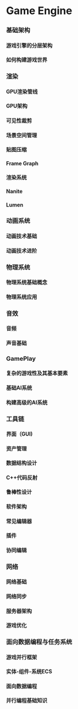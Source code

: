 # Game Engine

### 基础架构

####  游戏引擎的分层架构
####  如何构建游戏世界

### 渲染

#### GPU渲染管线
#### GPU架构
#### 可见性裁剪
#### 场景空间管理
#### 贴图压缩
#### Frame Graph
#### 渲染系统
#### Nanite
#### Lumen





### 动画系统

#### 动画技术基础
#### 动画技术进阶

### 物理系统

#### 物理系统基础概念
#### 物理系统应用

### 音效

#### 音频
#### 声音基础

### GamePlay

#### 复杂的游戏性及其基本要素
#### 基础AI系统
#### 构建高级的AI系统

### 工具链

#### 界面（GUI)
#### 资产管理
#### 数据结构设计
#### C++代码反射
#### 鲁棒性设计
#### 软件架构
#### 常见编辑器
#### 插件
#### 协同编辑



### 网络

#### 网络基础
#### 网络同步
#### 服务器架构
#### 游戏优化

### 面向数据编程与任务系统

#### 游戏并行框架
#### 实体-组件-系统ECS
#### 面向数据编程
#### 并行编程基础知识
